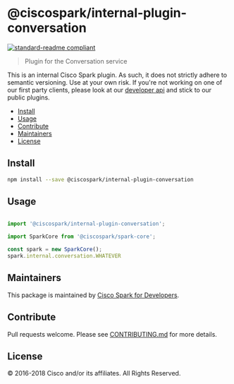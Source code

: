 # @ciscospark/internal-plugin-conversation

[![standard-readme compliant](https://img.shields.io/badge/readme%20style-standard-brightgreen.svg?style=flat-square)](https://github.com/RichardLitt/standard-readme)

> Plugin for the Conversation service

This is an internal Cisco Spark plugin. As such, it does not strictly adhere to semantic versioning. Use at your own risk. If you're not working on one of our first party clients, please look at our [developer api](https://developer.ciscospark.com/getting-started.html) and stick to our public plugins.

- [Install](#install)
- [Usage](#usage)
- [Contribute](#contribute)
- [Maintainers](#maintainers)
- [License](#license)

## Install

```bash
npm install --save @ciscospark/internal-plugin-conversation
```

## Usage

```js

import '@ciscospark/internal-plugin-conversation';

import SparkCore from '@ciscospark/spark-core';

const spark = new SparkCore();
spark.internal.conversation.WHATEVER

```

## Maintainers

This package is maintained by [Cisco Spark for Developers](https://developer.ciscospark.com/).

## Contribute

Pull requests welcome. Please see [CONTRIBUTING.md](../../CONTRIBUTING.md) for more details.

## License

© 2016-2018 Cisco and/or its affiliates. All Rights Reserved.
